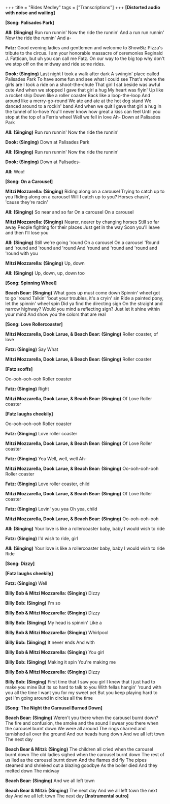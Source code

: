 +++
title = "Rides Medley"
tags = ["Transcriptions"]
+++
**[Distorted audio with noise and wailing]**

**[Song: Palisades Park]**

**All: (Singing)**
Run run runnin'
Now the ride the runnin'
And a run run runnin'
Now the ride the runnin'
And a-

**Fatz:**
Good evening ladies and gentlemen and welcome to ShowBiz Pizza's tribute to the circus. I am your honorable massacre of ceremonies Reginald J. Fattican, but uh you can call me Fatz. On our way to the big top why don't we stop off on the midway and ride some rides.

**Dook: (Singing)**
Last night I took a walk after dark
A swingin' place called Palisades Park
To have some fun and see what I could see
That's where the girls are
I took a ride on a shoot-the-chute
That girl I sat beside was awful cute
And when we stopped I gave that girl a hug
My heart was flyin'
Up like a rocket ship
Down like a roller coaster
Back like a loop-the-loop
And around like a merry-go-round
We ate and ate at the hot dog stand
We danced around to a rockin' band
And when we quit I gave that girl a hug
In the tunnel of lo-hove
You'll never know how great a kiss can feel
Until you stop at the top of a Ferris wheel
Well we fell in love
Ah-
Down at Palisades Park

**All: (Singing)**
Run run runnin'
Now the ride the runnin'

**Dook: (Singing)**
Down at Palisades Park

**All: (Singing)**
Run run runnin'
Now the ride the runnin'

**Dook: (Singing)**
Down at Palisades-

**All:**
Woo!

**[Song: On a Carousel]**

**Mitzi Mozzarella: (Singing)**
Riding along on a carousel
Trying to catch up to you
Riding along on a carousel
Will I catch up to you?
Horses chasin', 'cause they're racin'

**All: (Singing)**
So near and so far
On a carousel
On a carousel

**Mitzi Mozzarella: (Singing)**
Nearer, nearer by changing horses
Still so far away
People fighting for their places
Just get in the way
Soon you'll leave and then I'll lose you

**All: (Singing)**
Still we're going 'round
On a carousel
On a carousel
'Round and 'round and 'round and 'round
And 'round and 'round and 'round and 'round with you

**Mitzi Mozzarella: (Singing)**
Up, down

**All: (Singing)**
Up, down, up, down too

**[Song: Spinning Wheel]**

**Beach Bear: (Singing)**
What goes up must come down
Spinnin' wheel got to go 'round
Talkin' 'bout your troubles, it's a cryin' sin
Ride a painted pony, let the spinnin' wheel spin
Did ya find the directing sign
On the straight and narrow highway?
Would you mind a reflecting sign?
Just let it shine within your mind
And show you the colors that are real

**[Song: Love Rollercoaster]**

**Mitzi Mozzarella, Dook Larue, & Beach Bear: (Singing)**
Roller coaster, of love

**Fatz: (Singing)**
Say What

**Mitzi Mozzarella, Dook Larue, & Beach Bear: (Singing)**
Roller coaster

**[Fatz scoffs]**

Oo-ooh-ooh-ooh
Roller coaster

**Fatz: (Singing)**
Right

**Mitzi Mozzarella, Dook Larue, & Beach Bear: (Singing)**
Of Love
Roller coaster

**[Fatz laughs cheekily]**

Oo-ooh-ooh-ooh
Roller coaster

**Fatz: (Singing)**
Love roller coaster

**Mitzi Mozzarella, Dook Larue, & Beach Bear: (Singing)**
Of Love
Roller coaster

**Fatz: (Singing)**
Yea
Well, well, well
Ah-

**Mitzi Mozzarella, Dook Larue, & Beach Bear: (Singing)**
Oo-ooh-ooh-ooh
Roller coaster

**Fatz: (Singing)**
Love roller coaster, child

**Mitzi Mozzarella, Dook Larue, & Beach Bear: (Singing)**
Of Love
Roller coaster

**Fatz: (Singing)**
Lovin' you yea
Oh yea, child

**Mitzi Mozzarella, Dook Larue, & Beach Bear: (Singing)**
Oo-ooh-ooh-ooh

**All: (Singing)**
Your love is like a rollercoaster baby, baby
I would wish to ride

**Fatz: (Singing)**
I'd wish to ride, girl

**All: (Singing)**
Your love is like a rollercoaster baby, baby
I would wish to ride
Ride

**[Song: Dizzy]**

**[Fatz laughs cheekily]**

**Fatz: (Singing)**
Well

**Billy Bob & Mitzi Mozzarella: (Singing)**
Dizzy

**Billy Bob: (Singing)**
I'm so

**Billy Bob & Mitzi Mozzarella: (Singing)**
Dizzy

**Billy Bob: (Singing)**
My head is spinnin'
Like a

**Billy Bob & Mitzi Mozzarella: (Singing)**
Whirlpool

**Billy Bob: (Singing)**
It never ends
And with

**Billy Bob & Mitzi Mozzarella: (Singing)**
You girl

**Billy Bob: (Singing)**
Making it spin
You're making me

**Billy Bob & Mitzi Mozzarella: (Singing)**
Dizzy

**Billy Bob: (Singing)**
First time that I saw you girl
I knew that I just had to make you mine
But its so hard to talk to you
With fellas hangin' 'round with you all the time
I want you for my sweet pet
But you keep playing hard to get
I'm going around in circles all the time

**[Song: The Night the Carousel Burned Down]**

**Beach Bear: (Singing)**
Weren't you there when the carousel burnt down?
The fire and confusion, the smoke and the sound
I swear you there when the carousel burnt down
We were all around
The rings charred and tarnished all over the ground
And our heads hung down
And we all left town
The next day

**Beach Bear & Mitzi: (Singing)**
The children all cried when the carousel burnt down
The old ladies sighed when the carousel burnt down
The rest of us lied as the carousel burnt down
And the flames did fly
The pipes steamed and shrieked out a blazing goodbye
As the boiler died
And they melted down
The midway

**Beach Bear: (Singing)**
And we all left town

**Beach Bear & Mitzi: (Singing)**
The next day
And we all left town the next day
And we all left town
The next day
**[Instrumental outro]**

